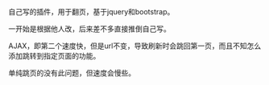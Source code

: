 自己写的插件，用于翻页，基于jquery和bootstrap。

一开始是根据他人改，后来差不多直接推倒自己写。

AJAX，即第二个速度快，但是url不变，导致刷新时会跳回第一页，而且不知怎么添加跳转到指定页面的功能。

单纯跳页的没有此问题，但速度会慢些。


